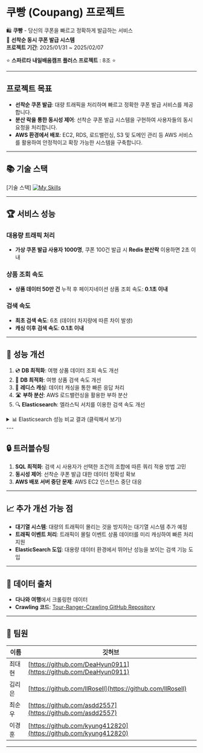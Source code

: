 # 쿠빵 (Coupang) 프로젝트

🛍️ **쿠빵** - 당신의 쿠폰을 빠르고 정확하게 발급하는 서비스  
🔰 **선착순 동시 쿠폰 발급 시스템**  
**프로젝트 기간**: 2025/01/31 ~ 2025/02/07

⭐️ **스파르타 내일배움캠프 플러스 프로젝트** : 8조 ⭐️

---

## 프로젝트 목표

- **선착순 쿠폰 발급**: 대량 트래픽을 처리하며 빠르고 정확한 쿠폰 발급 서비스를 제공합니다.
- **분산 락을 통한 동시성 제어**: 선착순 쿠폰 발급 시스템을 구현하여 사용자들의 동시 요청을 처리합니다.
- **AWS 환경에서 배포**: EC2, RDS, 로드밸런싱, S3 및 도메인 관리 등 AWS 서비스를 활용하여 안정적이고 확장 가능한 시스템을 구축합니다.

---

## 📚 **기술 스택**

[기술 스택]
[![My Skills](https://skillicons.dev/icons?i=js,html,css,wasm)](https://skillicons.dev)

---

## 🏆 **서비스 성능**

### 대용량 트래픽 처리
- **가상 쿠폰 발급 사용자 1000명**, 쿠폰 100건 발급 시 **Redis 분산락** 이용하면 2초 이내

### 상품 조회 속도
- **상품 데이터 50만 건** 누적 후 페이지네이션 상품 조회 속도: **0.1초 이내**

### 검색 속도
- **최초 검색 속도**: 6초 (데이터 차지량에 따른 차이 발생)
- **캐싱 이후 검색 속도**: **0.1초 이내**

---

## 🔧 **성능 개선**

1. 💿 **DB 최적화**: 여행 상품 데이터 조회 속도 개선
2. 📀 **DB 최적화**: 여행 상품 검색 속도 개선
3. 🚀 **레디스 캐싱**: 데이터 캐싱을 통한 빠른 응답 처리
4. 🛣️ **부하 분산**: AWS 로드밸런싱을 활용한 부하 분산
5. 🔍 **Elasticsearch**: 엘라스틱 서치를 이용한 검색 속도 개선

<details>
  <summary>📊 Elasticsearch 성능 비교 결과 (클릭해서 보기)</summary>

![Elasticsearch 성능 비교](https://github.com/user-attachments/assets/0ee0141b-38c5-4f6b-84be-54a31de92d47)

| **검색 방법**                  | **설명**                         | **실행 속도 (ms)** |
  |--------------------------------|--------------------------------|-------------------|
| `getPopularKeywords()`         | 기본적인 검색어 집계            | **39ms**          |
| `getPopularKeywordsOptimized()` | 실행 힌트 적용 (`Map` 방식)     | **33ms**          |
| `getPopularKeywordsFastest()`   | 실행 힌트 + 쿼리 캐싱 적용      | **17ms**          |

- **최적화 결과**
    - 기본 검색 대비 **최대 2.3배 속도 향상**
    - `executionHint(TermsAggregationExecutionHint.Map)` 적용 시 **15% 속도 개선**
    - `requestCache(true)` 적용 후 **50% 추가 속도 개선**
    - 캐싱된 검색어 데이터를 활용하면 **0.1초 이내** 응답 가능

</details>
---

## 🔒 **트러블슈팅**

1. **SQL 최적화**: 검색 시 사용자가 선택한 조건의 조합에 따른 쿼리 적용 방법 고민
2. **동시성 제어**: 선착순 쿠폰 발급 대한 데이터 정확성 확보
3. **AWS 배포 서버 중단 문제**: AWS EC2 인스턴스 중단 대응

---

## 📈 **추가 개선 가능 점**

- **대기열 시스템**: 대량의 트래픽이 몰리는 것을 방지하는 대기열 시스템 추가 예정
- **트래픽 이벤트 처리**: 트래픽이 몰릴 이벤트 상품 데이터를 미리 캐싱하여 빠른 처리 지원
- **ElasticSearch 도입**: 대용량 데이터 환경에서 뛰어난 성능을 보이는 검색 기능 도입

---

## 💽 **데이터 출처**

- **다나와 여행**에서 크롤링한 데이터
- **Crawling 코드**: [Tour-Ranger-Crawling GitHub Repository](https://github.com/your-repo/crawling)

---

## 🤝 **팀원**

| 이름   | 깃허브                                                   |
|--------|---------------------------------------------------------|
| 최대현 | [https://github.com/DeaHyun0911](https://github.com/DeaHyun0911) |
| 김리은 | [https://github.com/llRosell](https://github.com/llRosell) |
| 최순우 | [https://github.com/asdd2557](https://github.com/asdd2557) |
| 이경훈 | [https://github.com/kyung412820](https://github.com/kyung412820) |

---

